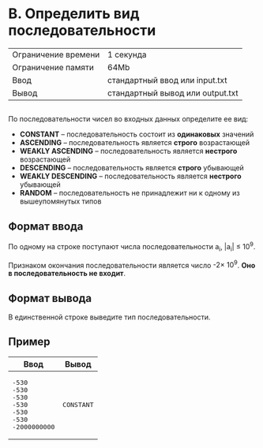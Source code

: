 <div class="problem-statement">
   <div class="header">
      <h1 class="title">B. Определить вид последовательности</h1>
      <table>
         <tr class="time-limit">
            <td class="property-title">Ограничение времени</td>
            <td>1&nbsp;секунда</td>
         </tr>
         <tr class="memory-limit">
            <td class="property-title">Ограничение памяти</td>
            <td>64Mb</td>
         </tr>
         <tr class="input-file">
            <td class="property-title">Ввод</td>
            <td colspan="1">стандартный ввод или input.txt</td>
         </tr>
         <tr class="output-file">
            <td class="property-title">Вывод</td>
            <td colspan="1">стандартный вывод или output.txt</td>
         </tr>
      </table>
   </div>
   <h2></h2>
   <div class="legend"><span style="">
         <p>По последовательности чисел во входных данных определите ее вид:</p></span><p>
         <ul>
            <li><span style="font-weight:bold;">CONSTANT</span> &ndash; последовательность состоит из <span style="font-weight:bold;">одинаковых</span> значений 
            </li>
            <li><span style="font-weight:bold;">ASCENDING</span> &ndash; последовательность является <span style="font-weight:bold;">строго</span> возрастающей 
            </li>
            <li><span style="font-weight:bold;">WEAKLY ASCENDING</span> &ndash; последовательность является <span style="font-weight:bold;">нестрого</span> возрастающей 
            </li>
            <li><span style="font-weight:bold;">DESCENDING</span> &ndash; последовательность является <span style="font-weight:bold;">строго</span> убывающей 
            </li>
            <li><span style="font-weight:bold;">WEAKLY DESCENDING</span> &ndash; последовательность является <span style="font-weight:bold;">нестрого</span> убывающей 
            </li>
            <li><span style="font-weight:bold;">RANDOM</span> &ndash; последовательность не принадлежит ни к одному из вышеупомянутых типов 
            </li>
         </ul>
      </p>
   </div>
   <h2>Формат ввода</h2>
   <div class="input-specification"><span style="">
         <p>По одному на строке поступают числа последовательности <span class="tex-math-text">a<sub>i</sub>, |a<sub>i</sub>| &le; 10<sup>9</sup></span>.<br></p></span><p>Признаком окончания последовательности является число <span class="tex-math-text">-2&times; 10<sup>9</sup></span>. <span style="font-weight:bold;">Оно в последовательность не входит</span>.
      </p>
   </div>
   <h2>Формат вывода</h2>
   <div class="output-specification"><span style="">
         <p>В единственной строке выведите тип последовательности.</p></span></div>
   <h2>Пример</h2>
   <table class="sample-tests">
      <thead>
         <tr>
            <th>Ввод</th>
            <th>Вывод</th>
         </tr>
      </thead>
      <tbody>
         <tr>
            <td><pre>-530
-530
-530
-530
-530
-530
-2000000000
</pre></td>
            <td><pre>CONSTANT
</pre></td>
         </tr>
      </tbody>
   </table>
</div></div>

